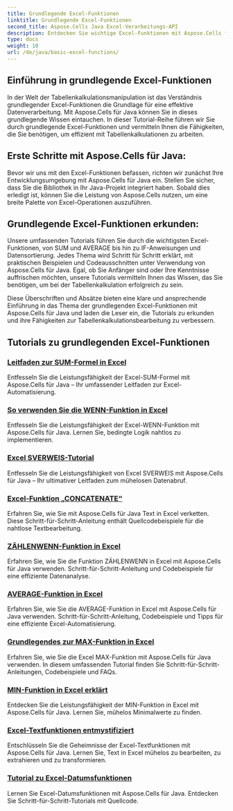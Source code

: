 ```yaml
---
title: Grundlegende Excel-Funktionen
linktitle: Grundlegende Excel-Funktionen
second_title: Aspose.Cells Java Excel-Verarbeitungs-API
description: Entdecken Sie wichtige Excel-Funktionen mit Aspose.Cells für Java. Unsere Tutorials behandeln die Grundlagen Schritt für Schritt. Beginnen Sie mit der Tabellenkalkulation
type: docs
weight: 10
url: /de/java/basic-excel-functions/
---
```

## Einführung in grundlegende Excel-Funktionen

In der Welt der Tabellenkalkulationsmanipulation ist das Verständnis grundlegender Excel-Funktionen die Grundlage für eine effektive Datenverarbeitung. Mit Aspose.Cells für Java können Sie in dieses grundlegende Wissen eintauchen. In dieser Tutorial-Reihe führen wir Sie durch grundlegende Excel-Funktionen und vermitteln Ihnen die Fähigkeiten, die Sie benötigen, um effizient mit Tabellenkalkulationen zu arbeiten.

## Erste Schritte mit Aspose.Cells für Java:

Bevor wir uns mit den Excel-Funktionen befassen, richten wir zunächst Ihre Entwicklungsumgebung mit Aspose.Cells für Java ein. Stellen Sie sicher, dass Sie die Bibliothek in Ihr Java-Projekt integriert haben. Sobald dies erledigt ist, können Sie die Leistung von Aspose.Cells nutzen, um eine breite Palette von Excel-Operationen auszuführen.

## Grundlegende Excel-Funktionen erkunden:

Unsere umfassenden Tutorials führen Sie durch die wichtigsten Excel-Funktionen, von SUM und AVERAGE bis hin zu IF-Anweisungen und Datensortierung. Jedes Thema wird Schritt für Schritt erklärt, mit praktischen Beispielen und Codeausschnitten unter Verwendung von Aspose.Cells für Java. Egal, ob Sie Anfänger sind oder Ihre Kenntnisse auffrischen möchten, unsere Tutorials vermitteln Ihnen das Wissen, das Sie benötigen, um bei der Tabellenkalkulation erfolgreich zu sein.

Diese Überschriften und Absätze bieten eine klare und ansprechende Einführung in das Thema der grundlegenden Excel-Funktionen mit Aspose.Cells für Java und laden die Leser ein, die Tutorials zu erkunden und ihre Fähigkeiten zur Tabellenkalkulationsbearbeitung zu verbessern.

## Tutorials zu grundlegenden Excel-Funktionen
### [Leitfaden zur SUM-Formel in Excel](./excel-sum-formula-guide/)
Entfesseln Sie die Leistungsfähigkeit der Excel-SUM-Formel mit Aspose.Cells für Java – Ihr umfassender Leitfaden zur Excel-Automatisierung.
### [So verwenden Sie die WENN-Funktion in Excel](./how-to-use-excel-if-function/)
Entfesseln Sie die Leistungsfähigkeit der Excel-WENN-Funktion mit Aspose.Cells für Java. Lernen Sie, bedingte Logik nahtlos zu implementieren.
### [Excel SVERWEIS-Tutorial](./excel-vlookup-tutorial/)
Entfesseln Sie die Leistungsfähigkeit von Excel SVERWEIS mit Aspose.Cells für Java – Ihr ultimativer Leitfaden zum mühelosen Datenabruf.
### [Excel-Funktion „CONCATENATE“](./excel-concatenate-function/)
Erfahren Sie, wie Sie mit Aspose.Cells für Java Text in Excel verketten. Diese Schritt-für-Schritt-Anleitung enthält Quellcodebeispiele für die nahtlose Textbearbeitung.
### [ZÄHLENWENN-Funktion in Excel](./countif-function-in-excel/)
Erfahren Sie, wie Sie die Funktion ZÄHLENWENN in Excel mit Aspose.Cells für Java verwenden. Schritt-für-Schritt-Anleitung und Codebeispiele für eine effiziente Datenanalyse.
### [AVERAGE-Funktion in Excel](./average-function-in-excel/)
Erfahren Sie, wie Sie die AVERAGE-Funktion in Excel mit Aspose.Cells für Java verwenden. Schritt-für-Schritt-Anleitung, Codebeispiele und Tipps für eine effiziente Excel-Automatisierung.
### [Grundlegendes zur MAX-Funktion in Excel](./understanding-excel-max-function/)
Erfahren Sie, wie Sie die Excel MAX-Funktion mit Aspose.Cells für Java verwenden. In diesem umfassenden Tutorial finden Sie Schritt-für-Schritt-Anleitungen, Codebeispiele und FAQs.
### [MIN-Funktion in Excel erklärt](./min-function-in-excel-explained/)
Entdecken Sie die Leistungsfähigkeit der MIN-Funktion in Excel mit Aspose.Cells für Java. Lernen Sie, mühelos Minimalwerte zu finden.
### [Excel-Textfunktionen entmystifiziert](./excel-text-functions-demystified/)
Entschlüsseln Sie die Geheimnisse der Excel-Textfunktionen mit Aspose.Cells für Java. Lernen Sie, Text in Excel mühelos zu bearbeiten, zu extrahieren und zu transformieren.
### [Tutorial zu Excel-Datumsfunktionen](./excel-date-functions-tutorial/)
Lernen Sie Excel-Datumsfunktionen mit Aspose.Cells für Java. Entdecken Sie Schritt-für-Schritt-Tutorials mit Quellcode.